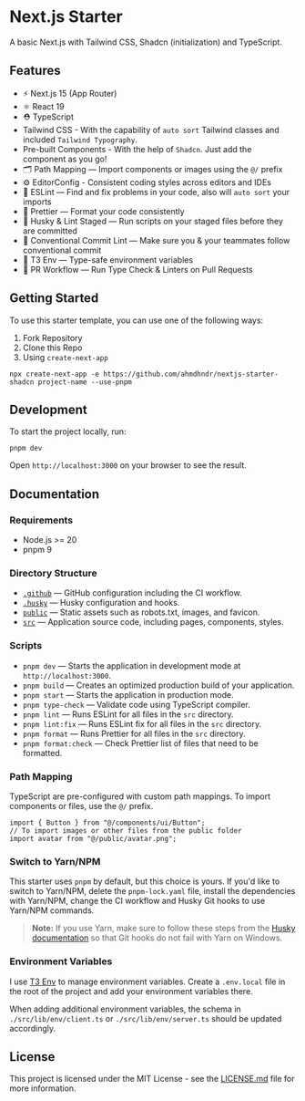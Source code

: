 # Next.js Starter

A basic Next.js with Tailwind CSS, Shadcn (initialization) and TypeScript.

## Features

- ⚡️ Next.js 15 (App Router)
- ⚛️ React 19
- ⛑ TypeScript
- Tailwind CSS - With the capability of `auto sort` Tailwind classes and included `Tailwind Typography`.
- Pre-built Components - With the help of `Shadcn`. Just add the component as you go!
- 🗂 Path Mapping — Import components or images using the `@/` prefix
- ⚙️ EditorConfig - Consistent coding styles across editors and IDEs
- 📏 ESLint — Find and fix problems in your code, also will `auto sort` your imports
- 💖 Prettier — Format your code consistently
- 🐶 Husky & Lint Staged — Run scripts on your staged files before they are committed
- 🤖 Conventional Commit Lint — Make sure you & your teammates follow conventional commit
- 🧳 T3 Env — Type-safe environment variables
- 👷 PR Workflow — Run Type Check & Linters on Pull Requests

## Getting Started

To use this starter template, you can use one of the following ways:

1. Fork Repository
2. Clone this Repo
3. Using `create-next-app`

```
npx create-next-app -e https://github.com/ahmdhndr/nextjs-starter-shadcn project-name --use-pnpm
```

## Development

To start the project locally, run:

```
pnpm dev
```

Open `http://localhost:3000` on your browser to see the result.

## Documentation

### Requirements

- Node.js >= 20
- pnpm 9

### Directory Structure

- [`.github`](.github) — GitHub configuration including the CI workflow.<br>
- [`.husky`](.husky) — Husky configuration and hooks.<br>
- [`public`](./public) — Static assets such as robots.txt, images, and favicon.<br>
- [`src`](./src) — Application source code, including pages, components, styles.

### Scripts

- `pnpm dev` — Starts the application in development mode at `http://localhost:3000`.
- `pnpm build` — Creates an optimized production build of your application.
- `pnpm start` — Starts the application in production mode.
- `pnpm type-check` — Validate code using TypeScript compiler.
- `pnpm lint` — Runs ESLint for all files in the `src` directory.
- `pnpm lint:fix` — Runs ESLint fix for all files in the `src` directory.
- `pnpm format` — Runs Prettier for all files in the `src` directory.
- `pnpm format:check` — Check Prettier list of files that need to be formatted.

### Path Mapping

TypeScript are pre-configured with custom path mappings. To import components or files, use the `@/` prefix.

```tsx
import { Button } from "@/components/ui/Button";
// To import images or other files from the public folder
import avatar from "@/public/avatar.png";
```

### Switch to Yarn/NPM

This starter uses `pnpm` by default, but this choice is yours. If you'd like to switch to Yarn/NPM, delete the `pnpm-lock.yaml` file, install the dependencies with Yarn/NPM, change the CI workflow and Husky Git hooks to use Yarn/NPM commands.

> **Note:** If you use Yarn, make sure to follow these steps from the [Husky documentation](https://typicode.github.io/husky/troubleshoot.html#yarn-on-windows) so that Git hooks do not fail with Yarn on Windows.

### Environment Variables

I use [T3 Env](https://env.t3.gg/) to manage environment variables. Create a `.env.local` file in the root of the project and add your environment variables there.

When adding additional environment variables, the schema in `./src/lib/env/client.ts` or `./src/lib/env/server.ts` should be updated accordingly.

## License

This project is licensed under the MIT License - see the [LICENSE.md](LICENSE.md) file for more information.
